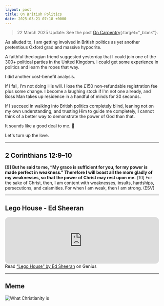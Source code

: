 ```yaml
---
layout: post
title: On British Politics
date: 2025-03-21 07:18 +0000
---
```


> 22 March 2025 Update: See the post [On Carpentry](../on-carpentry/){:target="_blank"}.

As alluded to, I am getting involved in British politics as yet another pretentious Oxford grad and massive hypocrite.

A faithful theologian friend suggested yesterday that I could join one of the 300+ political parties in the United Kingdom. I could get some experience in politics and learn the ropes that way.

I did another cost-benefit analysis.

If I fail, I'm not doing His will. I lose the £150 non-refundable registration fee plus some change. I become a laughing stock if I'm not one already, and Boss Man takes up residence in a handful of minds for 30 seconds.

If I succeed in walking into British politics completely blind, leaning not on my own understanding, and trusting Him to guide me completely, I cannot think of a better way to demonstrate the power of God than that.

It sounds like a good deal to me. 🤔

Let's turn up the love.

---

## 2 Corinthians 12:9–10

**[9] But he said to me, “My grace is sufficient for you, for my power is made perfect in weakness.” Therefore I will boast all the more gladly of my weaknesses, so that the power of Christ may rest upon me.** [10] For the sake of Christ, then, I am content with weaknesses, insults, hardships, persecutions, and calamities. For when I am weak, then I am strong. (ESV)

---

## Lego House - Ed Sheeran

<iframe style="border-radius:12px" src="https://open.spotify.com/embed/track/5ubHAQtKuFfiG4FXfLP804?utm_source=generator&theme=0" width="100%" height="152" frameBorder="0" allowfullscreen="" allow="autoplay; clipboard-write; encrypted-media; fullscreen; picture-in-picture" loading="lazy"></iframe>

<div id='rg_embed_link_71784' class='rg_embed_link' data-song-id='71784'>Read <a href='https://genius.com/Ed-sheeran-lego-house-lyrics'>“Lego House” by Ed Sheeran</a> on Genius</div> <script crossorigin src='https://genius.com/songs/71784/embed.js'></script>

---

## Meme

![What Christianity is](/7p12ZkTdewucNkg7mw.png)
